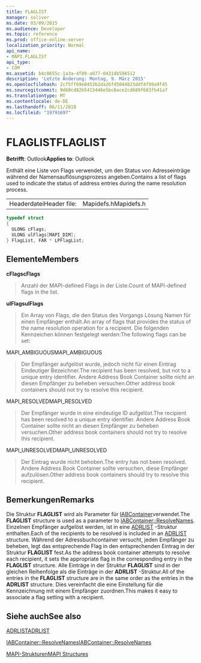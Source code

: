 ```yaml
---
title: FLAGLIST
manager: soliver
ms.date: 03/09/2015
ms.audience: Developer
ms.topic: reference
ms.prod: office-online-server
localization_priority: Normal
api_name:
- MAPI.FLAGLIST
api_type:
- COM
ms.assetid: b4c0655c-1a3a-4f89-a977-0431db596512
description: 'Letzte Änderung: Montag, 9. März 2015'
ms.openlocfilehash: 2cf5ff69e8453b2da26fd5044823ddf4f99a9f45
ms.sourcegitcommit: 9d60cd82b5413446e5bc8ace2cd689f683fb41a7
ms.translationtype: MT
ms.contentlocale: de-DE
ms.lasthandoff: 06/11/2018
ms.locfileid: "19791697"
---
```

# <a name="flaglist"></a><span data-ttu-id="e353f-103">FLAGLIST</span><span class="sxs-lookup"><span data-stu-id="e353f-103">FLAGLIST</span></span>

  
  
<span data-ttu-id="e353f-104">**Betrifft**: Outlook</span><span class="sxs-lookup"><span data-stu-id="e353f-104">**Applies to**: Outlook</span></span> 
  
<span data-ttu-id="e353f-105">Enthält eine Liste von Flags verwendet, um den Status von Adresseinträge während der Namensauflösungsprozess angeben.</span><span class="sxs-lookup"><span data-stu-id="e353f-105">Contains a list of flags used to indicate the status of address entries during the name resolution process.</span></span>
  
|||
|:-----|:-----|
|<span data-ttu-id="e353f-106">Headerdatei</span><span class="sxs-lookup"><span data-stu-id="e353f-106">Header file:</span></span>  <br/> |<span data-ttu-id="e353f-107">Mapidefs.h</span><span class="sxs-lookup"><span data-stu-id="e353f-107">Mapidefs.h</span></span>  <br/> |
   
```cpp
typedef struct
{
  ULONG cFlags;
  ULONG ulFlags[MAPI_DIM];
} FlagList, FAR * LPFlagList;

```

## <a name="members"></a><span data-ttu-id="e353f-108">Elemente</span><span class="sxs-lookup"><span data-stu-id="e353f-108">Members</span></span>

 <span data-ttu-id="e353f-109">**cFlags**</span><span class="sxs-lookup"><span data-stu-id="e353f-109">**cFlags**</span></span>
  
> <span data-ttu-id="e353f-110">Anzahl der MAPI-defined Flags in der Liste.</span><span class="sxs-lookup"><span data-stu-id="e353f-110">Count of MAPI-defined flags in the list.</span></span>
    
 <span data-ttu-id="e353f-111">**ulFlags**</span><span class="sxs-lookup"><span data-stu-id="e353f-111">**ulFlags**</span></span>
  
> <span data-ttu-id="e353f-112">Ein Array von Flags, die den Status des Vorgangs Lösung Namen für einen Empfänger enthält.</span><span class="sxs-lookup"><span data-stu-id="e353f-112">An array of flags that provides the status of the name resolution operation for a recipient.</span></span> <span data-ttu-id="e353f-113">Die folgenden Kennzeichen können festgelegt werden:</span><span class="sxs-lookup"><span data-stu-id="e353f-113">The following flags can be set:</span></span>
    
<span data-ttu-id="e353f-114">MAPI_AMBIGUOUS</span><span class="sxs-lookup"><span data-stu-id="e353f-114">MAPI_AMBIGUOUS</span></span> 
  
> <span data-ttu-id="e353f-115">Der Empfänger aufgelöst wurde, jedoch nicht für einen Eintrag Eindeutiger Bezeichner.</span><span class="sxs-lookup"><span data-stu-id="e353f-115">The recipient has been resolved, but not to a unique entry identifier.</span></span> <span data-ttu-id="e353f-116">Andere Address Book Container sollte nicht an diesen Empfänger zu beheben versuchen.</span><span class="sxs-lookup"><span data-stu-id="e353f-116">Other address book containers should not try to resolve this recipient.</span></span> 
    
<span data-ttu-id="e353f-117">MAPI_RESOLVED</span><span class="sxs-lookup"><span data-stu-id="e353f-117">MAPI_RESOLVED</span></span> 
  
> <span data-ttu-id="e353f-118">Der Empfänger wurde in eine eindeutige ID aufgelöst.</span><span class="sxs-lookup"><span data-stu-id="e353f-118">The recipient has been resolved to a unique entry identifier.</span></span> <span data-ttu-id="e353f-119">Andere Address Book Container sollte nicht an diesen Empfänger zu beheben versuchen.</span><span class="sxs-lookup"><span data-stu-id="e353f-119">Other address book containers should not try to resolve this recipient.</span></span> 
    
<span data-ttu-id="e353f-120">MAPI_UNRESOLVED</span><span class="sxs-lookup"><span data-stu-id="e353f-120">MAPI_UNRESOLVED</span></span> 
  
> <span data-ttu-id="e353f-121">Der Eintrag wurde nicht behoben.</span><span class="sxs-lookup"><span data-stu-id="e353f-121">The entry has not been resolved.</span></span> <span data-ttu-id="e353f-122">Andere Address Book Container sollte versuchen, diese Empfänger aufzulösen.</span><span class="sxs-lookup"><span data-stu-id="e353f-122">Other address book containers should try to resolve this recipient.</span></span>
    
## <a name="remarks"></a><span data-ttu-id="e353f-123">Bemerkungen</span><span class="sxs-lookup"><span data-stu-id="e353f-123">Remarks</span></span>

<span data-ttu-id="e353f-124">Die Struktur **FLAGLIST** wird als Parameter für [IABContainer](iabcontainer-resolvenames.md)verwendet.</span><span class="sxs-lookup"><span data-stu-id="e353f-124">The **FLAGLIST** structure is used as a parameter to [IABContainer::ResolveNames](iabcontainer-resolvenames.md).</span></span> <span data-ttu-id="e353f-125">Einzelnen Empfänger aufgelöst werden, ist in eine [ADRLIST](adrlist.md) -Struktur enthalten.</span><span class="sxs-lookup"><span data-stu-id="e353f-125">Each of the recipients to be resolved is included in an [ADRLIST](adrlist.md) structure.</span></span> <span data-ttu-id="e353f-126">Während der Adressbuchcontainer versucht, jeden Empfänger zu beheben, legt das entsprechende Flag in den entsprechenden Eintrag in der Struktur **FLAGLIST** fest.</span><span class="sxs-lookup"><span data-stu-id="e353f-126">As the address book container attempts to resolve each recipient, it sets the appropriate flag in the corresponding entry in the **FLAGLIST** structure.</span></span> <span data-ttu-id="e353f-127">Alle Einträge in der Struktur **FLAGLIST** sind in der gleichen Reihenfolge als die Einträge in der **ADRLIST** -Struktur.</span><span class="sxs-lookup"><span data-stu-id="e353f-127">All of the entries in the **FLAGLIST** structure are in the same order as the entries in the **ADRLIST** structure.</span></span> <span data-ttu-id="e353f-128">Dies vereinfacht die eine Einstellung für die Kennzeichnung mit einem Empfänger zuordnen.</span><span class="sxs-lookup"><span data-stu-id="e353f-128">This makes it easy to associate a flag setting with a recipient.</span></span> 
  
## <a name="see-also"></a><span data-ttu-id="e353f-129">Siehe auch</span><span class="sxs-lookup"><span data-stu-id="e353f-129">See also</span></span>



[<span data-ttu-id="e353f-130">ADRLIST</span><span class="sxs-lookup"><span data-stu-id="e353f-130">ADRLIST</span></span>](adrlist.md)
  
[<span data-ttu-id="e353f-131">IABContainer::ResolveNames</span><span class="sxs-lookup"><span data-stu-id="e353f-131">IABContainer::ResolveNames</span></span>](iabcontainer-resolvenames.md)


[<span data-ttu-id="e353f-132">MAPI-Strukturen</span><span class="sxs-lookup"><span data-stu-id="e353f-132">MAPI Structures</span></span>](mapi-structures.md)

